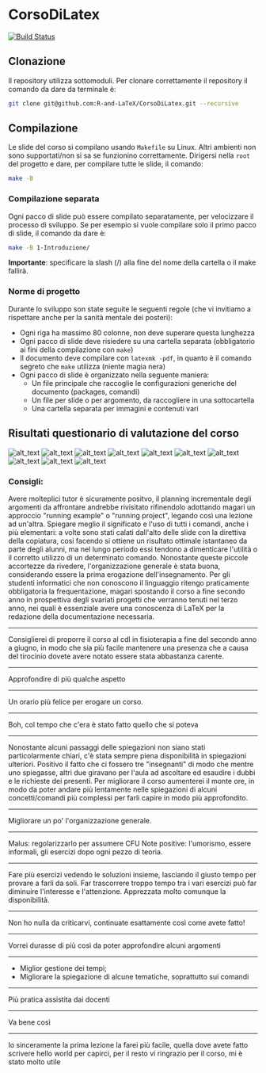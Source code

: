 # CorsoDiLatex
[![Build Status](https://travis-ci.org/R-and-LaTeX/CorsoDiLatex.svg?branch=master)](https://travis-ci.org/R-and-LaTeX/CorsoDiLatex)

## Clonazione

Il repository utilizza sottomoduli. Per clonare correttamente il repository il comando da dare da terminale è:
```sh
git clone git@github.com:R-and-LaTeX/CorsoDiLatex.git --recursive
```

## Compilazione
Le slide del corso si compilano usando `Makefile` su Linux. Altri ambienti non sono supportati/non si sa se funzionino correttamente.
Dirigersi nella `root` del progetto e dare, per compilare tutte le slide, il comando:
```sh
make -B
```

### Compilazione separata
Ogni pacco di slide può essere compilato separatamente, per velocizzare il processo di sviluppo. Se per esempio si vuole compilare solo il primo pacco di slide, il comando da dare è:
```sh
make -B 1-Introduzione/
```
**Importante**: specificare la slash (/) alla fine del nome della cartella o il make fallirà.

### Norme di progetto
Durante lo sviluppo son state seguite le seguenti regole (che vi invitiamo a rispettare anche per la sanità mentale dei posteri):
- Ogni riga ha massimo 80 colonne, non deve superare questa lunghezza
- Ogni pacco di slide deve risiedere su una cartella separata (obbligatorio ai fini della compilazione con `make`)
- Il documento deve compilare con `latexmk -pdf`, in quanto è il comando segreto che `make` utilizza (niente magia nera)
- Ogni pacco di slide è organizzato nella seguente maniera:
  - Un file principale che raccoglie le configurazioni generiche del documento (packages, comandi)
  - Un file per slide o per argomento, da raccogliere in una sottocartella
  - Una cartella separata per immagini e contenuti vari
  

## Risultati questionario di valutazione del corso

![alt_text](https://raw.githubusercontent.com/R-and-LaTeX/CorsoDiLatex/risultati_questionario/Q1.png)
![alt_text](https://raw.githubusercontent.com/R-and-LaTeX/CorsoDiLatex/risultati_questionario/Q2.png)
![alt_text](https://raw.githubusercontent.com/R-and-LaTeX/CorsoDiLatex/risultati_questionario/Q3.png)
![alt_text](https://raw.githubusercontent.com/R-and-LaTeX/CorsoDiLatex/risultati_questionario/Q4.png)
![alt_text](https://raw.githubusercontent.com/R-and-LaTeX/CorsoDiLatex/risultati_questionario/Q5.png)
![alt_text](https://raw.githubusercontent.com/R-and-LaTeX/CorsoDiLatex/risultati_questionario/Q6.png)
![alt_text](https://raw.githubusercontent.com/R-and-LaTeX/CorsoDiLatex/risultati_questionario/Q7.png)
![alt_text](https://raw.githubusercontent.com/R-and-LaTeX/CorsoDiLatex/risultati_questionario/Q8.png)
![alt_text](https://raw.githubusercontent.com/R-and-LaTeX/CorsoDiLatex/risultati_questionario/Q9.png)
![alt_text](https://raw.githubusercontent.com/R-and-LaTeX/CorsoDiLatex/risultati_questionario/Q10.png)

### Consigli:
Avere molteplici tutor è sicuramente positvo, il planning incrementale degli argomenti da affrontare andrebbe rivisitato rifinendolo adottando magari un approccio "running example" o "running project", legando così una lezione ad un'altra. Spiegare meglio il significato e l'uso di tutti i comandi, anche i più elementari: a volte sono stati calati dall'alto delle slide con la direttiva della copiatura, cosi facendo si ottiene un risultato ottimale istantaneo da parte degli alunni, ma nel lungo periodo essi tendono a dimenticare l'utilità o il corretto utilizzo di un determinato comando. Nonostante queste piccole accortezze da rivedere, l'organizzazione generale è stata buona, considerando essere la prima erogazione dell'insegnamento. Per gli studenti informatici che non conoscono il linguaggio ritengo praticamente obbligatoria la frequentazione, magari spostando il corso a fine secondo anno in prospettiva degli svariati progetti che verranno tenuti nel terzo anno, nei quali è essenziale avere una conoscenza di LaTeX per la redazione della documentazione necessaria.

---

Consiglierei di proporre il corso al cdl in fisioterapia a fine del secondo anno a giugno, in modo che sia più facile mantenere una presenza che a causa del tirocinio dovete avere notato essere stata abbastanza carente. 

---

Approfondire di più qualche aspetto

---

Un orario più felice per erogare un corso.

---

Boh, col tempo che c'era è stato fatto quello che si poteva 

---

Nonostante alcuni passaggi delle spiegazioni non siano stati particolarmente chiari, c'è stata sempre piena disponibilità in spiegazioni ulteriori. Positivo il fatto che ci fossero tre "insegnanti" di modo che mentre uno spiegasse, altri due giravano per l'aula ad ascoltare ed esaudire i dubbi e le richieste dei presenti. Per migliorare il corso aumenterei il monte ore, in modo da poter andare più lentamente nelle spiegazioni di alcuni concetti/comandi più complessi per farli capire in modo più approfondito.

---

Migliorare un po' l'organizzazione generale.

---

Malus: regolarizzarlo per assumere CFU Note positive: l'umorismo, essere informali, gli esercizi dopo ogni pezzo di teoria. 

---

Fare più esercizi vedendo le soluzioni insieme, lasciando il giusto tempo per provare a farli da soli. Far trascorrere troppo tempo tra i vari esercizi può far diminuire l'interesse e l'attenzione. Apprezzata molto comunque la disponibilità.

---

Non ho nulla da criticarvi, continuate esattamente così come avete fatto!

---

Vorrei durasse di più così da poter approfondire alcuni argomenti 

---

- Miglior gestione dei tempi;
- Migliorare la spiegazione di alcune tematiche, soprattutto sui comandi

---

Più pratica assistita dai docenti

---

Va bene così

---

Io sinceramente la prima lezione la farei più facile, quella dove avete fatto scrivere hello world per capirci, per il resto vi ringrazio per il corso, mi è stato molto utile
